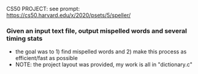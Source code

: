 CS50 PROJECT: see prompt: https://cs50.harvard.edu/x/2020/psets/5/speller/
### Given an input text file, output mispelled words and several timing stats
- the goal was to 1) find mispelled words and 2) make this process as efficient/fast as possible
- NOTE: the project layout was provided, my work is all in "dictionary.c"
